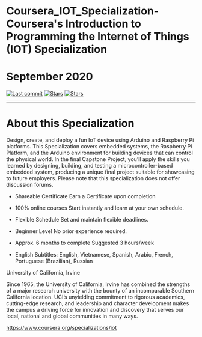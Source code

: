 
# Coursera_IOT_Specialization-Coursera's Introduction to Programming the Internet of Things (IOT) Specialization 

# September 2020
[![Last commit](https://img.shields.io/github/last-commit/sabouri1994/Coursera_IOT_Specialization-.svg?maxAge=1800)](https://github.com/sabouri1994/Coursera_IOT_Specialization-/commits/main)
[![Stars](https://img.shields.io/github/fork/sabouri1994/Coursera_IOT_Specialization-.svg)](#)
[![Stars](https://img.shields.io/github/stars/sabouri1994/Coursera_IOT_Specialization-.svg)](#)<br><hr>

# About this Specialization

Design, create, and deploy a fun IoT device using Arduino and Raspberry Pi platforms. This Specialization covers embedded systems, the Raspberry Pi Platform, and the Arduino environment for building devices that can control the physical world. In the final Capstone Project, you’ll apply the skills you learned by designing, building, and testing a microcontroller-based embedded system, producing a unique final project suitable for showcasing to future employers. Please note that this specialization does not offer discussion forums.

* Shareable Certificate
  Earn a Certificate upon completion

* 100% online courses
Start instantly and learn at your own schedule.

* Flexible Schedule
Set and maintain flexible deadlines.

* Beginner Level
No prior experience required.

* Approx. 6 months to complete
Suggested 3 hours/week

* English
Subtitles: English, Vietnamese, Spanish, Arabic, French, Portuguese (Brazilian), Russian

University of California, Irvine

Since 1965, the University of California, Irvine has combined the strengths of a major research university with the bounty of an incomparable Southern California location. UCI’s unyielding commitment to rigorous academics, cutting-edge research, and leadership and character development makes the campus a driving force for innovation and discovery that serves our local, national and global communities in many ways.

https://www.coursera.org/specializations/iot
